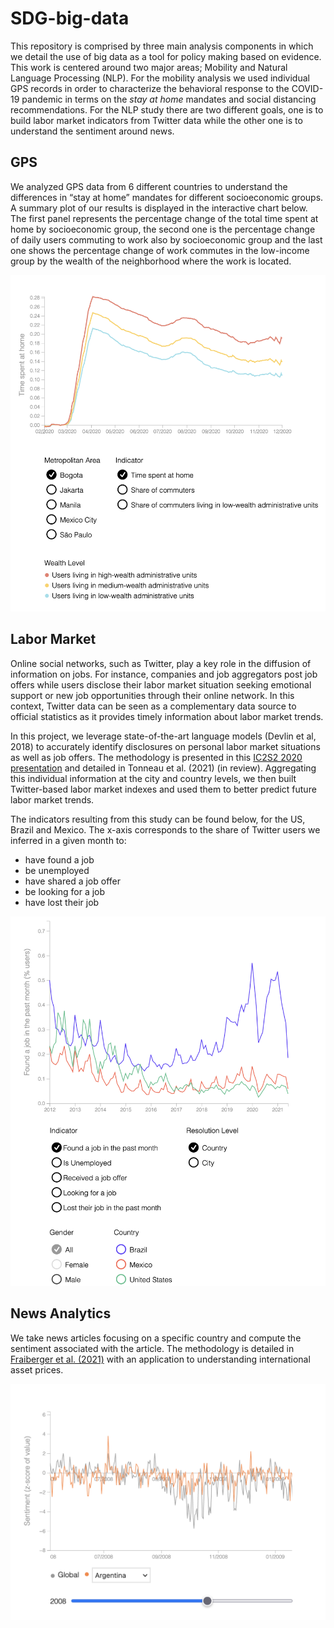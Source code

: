 # SDG-big-data

This repository is comprised by three main analysis components in which we detail the use of big data as a tool for policy making based on evidence.
This work is centered around two major areas; Mobility and Natural Language Processing (NLP).
For the mobility analysis we used individual GPS records in order to characterize the behavioral response to the COVID-19 pandemic in terms on the *stay at home* mandates and social distancing recommendations. For the NLP study there are two different goals, one is to build labor market indicators from Twitter data while the other one is to understand the sentiment around news.

## GPS

We analyzed GPS data from 6 different countries to understand the differences in “stay at home” mandates for different socioeconomic groups. A summary plot of our results is displayed in the interactive chart below. The first panel represents the percentage change of the total time spent at home by socioeconomic group, the second one is the percentage change of daily users commuting to work also by socioeconomic group and the last one shows the percentage change of work commutes in the low-income group by the wealth of the neighborhood where the work is located.

![](docs/charts/static/gps.png)

## Labor Market

Online social networks, such as Twitter, play a key role in the diffusion of information on jobs. For instance, companies and job aggregators post job offers while users disclose their labor market situation seeking emotional support or new job opportunities through their online network. In this context, Twitter data can be seen as a complementary data source to official statistics as it provides timely information about labor market trends.

In this project, we leverage state-of-the-art language models (Devlin et al, 2018) to accurately identify disclosures on personal labor market situations as well as job offers. The methodology is presented in this [IC2S2 2020 presentation](https://www.youtube.com/watch?v=ZxFrtUW2dYA) and detailed in Tonneau et al. (2021) (in review). Aggregating this individual information at the city and country levels, we then built Twitter-based labor market indexes and used them to better predict future labor market trends.

The indicators resulting from this study can be found below, for the US, Brazil and Mexico. The x-axis corresponds to the share of Twitter users we inferred in a given month to:
- have found a job
- be unemployed
- have shared a job offer
- be looking for a job
- have lost their job

![](docs/charts/static/labor.png)

## News Analytics
We take news articles focusing on a specific country and compute the sentiment associated with the article. The methodology is detailed in [Fraiberger et al. (2021)](https://doi.org/10.1016/j.jinteco.2021.103526) with an application to understanding international asset prices.

![](docs/charts/static/sentiment.png)